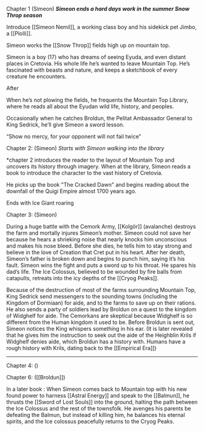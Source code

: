 Chapter 1 (Simeon)
***Simeon ends a hard days work in the summer Snow Throp season***

Introduce [[Simeon Nemil]], a working class boy and his sidekick pet Jimbo, a [[Plolli]]. 

Simeon works the [[Snow Throp]] fields high up on mountain top. 

Simeon is a boy (17) who has dreams of seeing Eyuda, and even distant places in Cretovia. His whole life he’s wanted to leave Mountain Top. He’s fascinated with beasts and nature, and keeps a sketchbook of every creature he encounters. 

After 

When he’s not plowing the fields, he frequents the Mountain Top Library, where he reads all about the Eyudan wild life, history, and peoples. 


Occasionally when he catches Broldun, the Pelitat Ambassador General to King Sedrick, he’ll give Simeon a sword lesson. 

“Show no mercy, for your opponent will not fail twice”

Chapter 2: (Simeon)
*Starts with Simeon walking into the library*

*chapter 2 introduces the reader to the layout of Mountain Top and uncovers its history through imagery. When at the library, Simeon reads a book to introduce the character to the vast history of Cretovia.


He picks up the book "The Cracked Dawn" and begins reading about the downfall of the Quigi Empire almost 1700 years ago.


Ends with Ice Giant roaring

Chapter 3: (Simeon)

During a huge battle with the Cemork Army, [[Kolgör]] (avalanche) destroys the farm and mortally injures Simeon’s mother. Simeon could not save her because he hears a shrieking noise that nearly knocks him unconscious and makes his nose bleed. Before she dies, he tells him to stay strong and believe in the love of Creation that Cret put in his heart. After her death, Simeon’s father is broken down and begins to punch him, saying it’s his fault. Simeon wins the fight and puts a sword up to his throat. He spares his dad’s life. The Ice Colossus, believed to be wounded by fire balls from catapults, retreats into the icy depths of the [[Cryog Peaks]]. 

Because of the destruction of most of the farms surrounding Mountain Top, King Sedrick send messengers to the sounding towns (including the Kingdom of Dormiaan) for aide, and to the farms to save up on their rations. He also sends a party of soldiers lead by Broldun on a quest to the kingdom of Widghelf for aide. The Cemorkans are skeptical because Widghelf is so different from the Human kingdom it used to be. Before Broldun is sent out, Simeon notices the King whispers something in his ear. (It is later revealed that he gives him the instruction to seek out the aide of the Heighblin Krils if Widghelf denies aide, which Broldun has a history with. Humans have a rough history with Krils, dating back to the [[Empirical Era]])

---
Chapter 4: ()


Chapter 6: ([[Broldun]])






In a later book :
When Simeon comes back to Mountain top with his new found power to harness [[Astral Energy]] and speak to the [[Balmun]], he thrusts the [[Sword of Lost Souls]] into the ground, halting the path between the Ice Colossus and the rest of the townsfolk. He avenges his parents be defeating the Balmun, but instead of killing him, he balances his eternal spirits, and the Ice colossus peacefully returns to the Cryog Peaks.